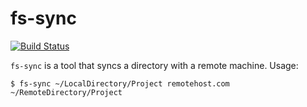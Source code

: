 # fs-sync

[![Build Status](https://travis-ci.org/davidbarsky/fs-sync.svg?branch=master)](https://travis-ci.org/davidbarsky/fs-sync)

`fs-sync` is a tool that syncs a directory with a remote machine. Usage:

`$ fs-sync ~/LocalDirectory/Project remotehost.com ~/RemoteDirectory/Project`
